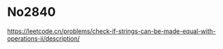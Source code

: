 # No2840

https://leetcode.cn/problems/check-if-strings-can-be-made-equal-with-operations-ii/description/

